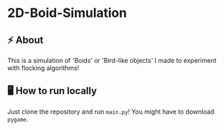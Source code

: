 # 2D-Boid-Simulation

## :zap: About
This is a simulation of 'Boids' or 'Bird-like objects' I made to experiment with flocking algorithms!

## :desktop_computer: How to run locally
Just clone the repository and run `main.py`! You might have to download `pygame`.
